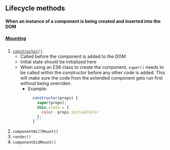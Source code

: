 ##  Lifecycle methods

#### When an instance of a component is being created and inserted into the DOM
##### [Mounting](https://facebook.github.io/react/docs/react-component.html#mounting)
1. [`constructor()`](https://facebook.github.io/react/docs/react-component.html#constructor)
    * Called before the component is added to the DOM
    * Initial state should be initialized here
    * When using an ES6 class to create the component, `super()` needs to be called within the constructor before any other code is added. This will make sure the code from the extended component gets run first without being overriden.
      * Example: 
          ```js
            constructor(props) {
              super(props);
              this.state = {
                color: props.initialColor
              };
            }```
2. `componentWillMount()`
3. `render()`
4. `componentDidMount()`
